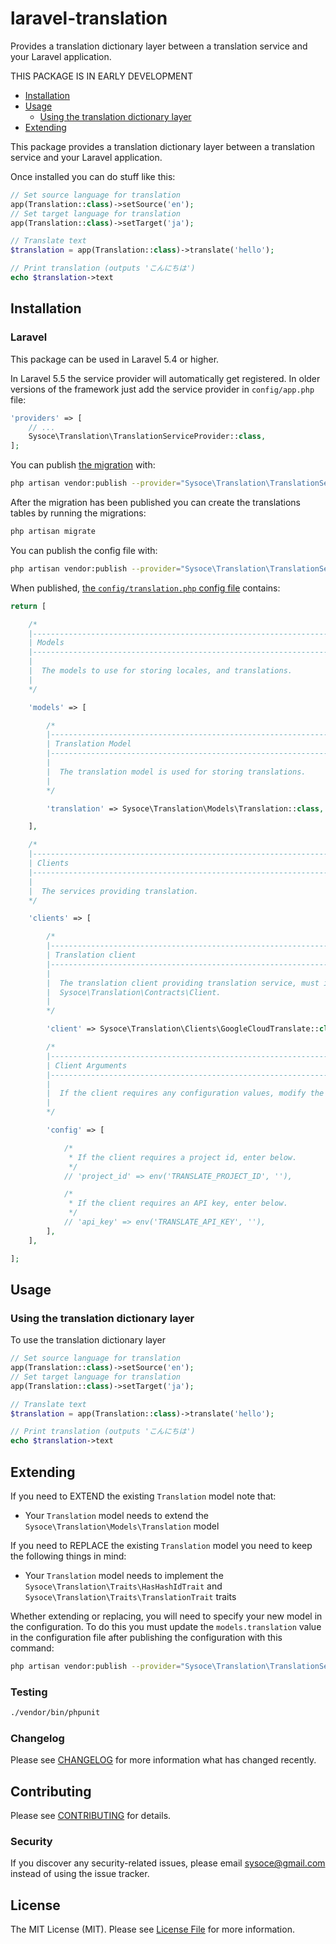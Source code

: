 # laravel-translation
Provides a translation dictionary layer between a translation service and your Laravel application.

THIS PACKAGE IS IN EARLY DEVELOPMENT

<!--
[![Latest Version on Packagist](https://img.shields.io/packagist/v/sysoce/laravel-translation.svg?style=flat-square)](https://packagist.org/packages/sysoce/laravel-translation)
[![Build Status](https://img.shields.io/travis/sysoce/laravel-translation/master.svg?style=flat-square)](https://travis-ci.org/sysoce/laravel-translation)
[![StyleCI](https://styleci.io/repos/42480275/shield)](https://styleci.io/repos/42480275)
[![Total Downloads](https://img.shields.io/packagist/dt/sysoce/laravel-translation.svg?style=flat-square)](https://packagist.org/packages/sysoce/laravel-translation) -->

* [Installation](#installation)
* [Usage](#usage)
  * [Using the translation dictionary layer](#using-the-translation-dictionary-layer)
* [Extending](#extending)

This package provides a translation dictionary layer between a translation service and your Laravel application.

Once installed you can do stuff like this:

```php
// Set source language for translation
app(Translation::class)->setSource('en');
// Set target language for translation
app(Translation::class)->setTarget('ja');

// Translate text
$translation = app(Translation::class)->translate('hello');

// Print translation (outputs 'こんにちは')
echo $translation->text
```

## Installation

### Laravel

This package can be used in Laravel 5.4 or higher.

<!-- You can install the package via composer:

``` bash
composer require sysoce/laravel-translation
``` -->

In Laravel 5.5 the service provider will automatically get registered. In older versions of the framework just add the service provider in `config/app.php` file:

```php
'providers' => [
    // ...
    Sysoce\Translation\TranslationServiceProvider::class,
];
```

You can publish [the migration](https://github.com/sysoce/laravel-translation/blob/master/database/migrations/0000_00_00_000000_create_translations_table.php) with:

```bash
php artisan vendor:publish --provider="Sysoce\Translation\TranslationServiceProvider" --tag="migrations"
```

After the migration has been published you can create the translations tables by running the migrations:

```bash
php artisan migrate
```

You can publish the config file with:

```bash
php artisan vendor:publish --provider="Sysoce\Translation\TranslationServiceProvider" --tag="config"
```

When published, [the `config/translation.php` config file](https://github.com/sysoce/laravel-translation/blob/master/config/translation.php) contains:

```php
return [

    /*
    |--------------------------------------------------------------------------
    | Models
    |--------------------------------------------------------------------------
    |
    |  The models to use for storing locales, and translations.
    |
    */

    'models' => [

        /*
        |--------------------------------------------------------------------------
        | Translation Model
        |--------------------------------------------------------------------------
        |
        |  The translation model is used for storing translations.
        |
        */

        'translation' => Sysoce\Translation\Models\Translation::class,

    ],

    /*
    |--------------------------------------------------------------------------
    | Clients
    |--------------------------------------------------------------------------
    |
    |  The services providing translation.
    */

    'clients' => [

        /*
        |--------------------------------------------------------------------------
        | Translation client
        |--------------------------------------------------------------------------
        |
        |  The translation client providing translation service, must implement
        |  Sysoce\Translation\Contracts\Client.
        |
        */

        'client' => Sysoce\Translation\Clients\GoogleCloudTranslate::class,

        /*
        |--------------------------------------------------------------------------
        | Client Arguments
        |--------------------------------------------------------------------------
        |
        |  If the client requires any configuration values, modify the array below.
        |
        */

        'config' => [

            /*
             * If the client requires a project id, enter below.
             */
            // 'project_id' => env('TRANSLATE_PROJECT_ID', ''),

            /*
             * If the client requires an API key, enter below.
             */
            // 'api_key' => env('TRANSLATE_API_KEY', ''),
        ],
    ],

];
```

## Usage

### Using the translation dictionary layer

To use the translation dictionary layer
```php
// Set source language for translation
app(Translation::class)->setSource('en');
// Set target language for translation
app(Translation::class)->setTarget('ja');

// Translate text
$translation = app(Translation::class)->translate('hello');

// Print translation (outputs 'こんにちは')
echo $translation->text
```


## Extending

If you need to EXTEND the existing `Translation` model note that:

- Your `Translation` model needs to extend the `Sysoce\Translation\Models\Translation` model

If you need to REPLACE the existing `Translation` model you need to keep the
following things in mind:

- Your `Translation` model needs to implement the `Sysoce\Translation\Traits\HasHashIdTrait` and `Sysoce\Translation\Traits\TranslationTrait` traits

Whether extending or replacing, you will need to specify your new model in the configuration. To do this you must update the `models.translation` value in the configuration file after publishing the configuration with this command:

```bash
php artisan vendor:publish --provider="Sysoce\Translation\TranslationServiceProvider" --tag="config"
```

### Testing

``` bash
./vendor/bin/phpunit
```

### Changelog

Please see [CHANGELOG](CHANGELOG.md) for more information what has changed recently.

## Contributing

Please see [CONTRIBUTING](CONTRIBUTING.md) for details.

### Security

If you discover any security-related issues, please email [sysoce@gmail.com](mailto:sysoce@gmail.com) instead of using the issue tracker.

## License

The MIT License (MIT). Please see [License File](LICENSE.md) for more information.